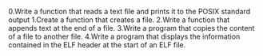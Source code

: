 0.Write a function that reads a text file and prints it to the POSIX standard output
1.Create a function that creates a file.
2.Write a function that appends text at the end of a file.
3.Write a program that copies the content of a file to another file.
4.Write a program that displays the information contained in the ELF header at the start of an ELF file.
